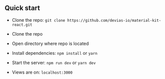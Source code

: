 ## Quick start

- Clone the repo: `git clone https://github.com/devias-io/material-kit-react.git`

- Clone the repo

- Open directory where repo is located

- Install dependencies: `npm install` or `yarn`

- Start the server: `npm run dev` or `yarn dev`

- Views are on: `localhost:3000`
